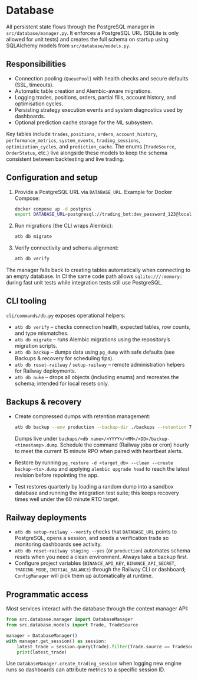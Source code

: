 # Database

All persistent state flows through the PostgreSQL manager in `src/database/manager.py`. It enforces a PostgreSQL URL (SQLite is
only allowed for unit tests) and creates the full schema on startup using SQLAlchemy models from `src/database/models.py`.

## Responsibilities

- Connection pooling (`QueuePool`) with health checks and secure defaults (SSL, timeouts).
- Automatic table creation and Alembic-aware migrations.
- Logging trades, positions, orders, partial fills, account history, and optimisation cycles.
- Persisting strategy execution events and system diagnostics used by dashboards.
- Optional prediction cache storage for the ML subsystem.

Key tables include `trades`, `positions`, `orders`, `account_history`, `performance_metrics`, `system_events`,
`trading_sessions`, `optimization_cycles`, and `prediction_cache`. The enums (`TradeSource`, `OrderStatus`, etc.) live alongside
these models to keep the schema consistent between backtesting and live trading.

## Configuration and setup

1. Provide a PostgreSQL URL via `DATABASE_URL`. Example for Docker Compose:
   ```bash
   docker compose up -d postgres
   export DATABASE_URL=postgresql://trading_bot:dev_password_123@localhost:5432/ai_trading_bot
   ```
2. Run migrations (the CLI wraps Alembic):
   ```bash
   atb db migrate
   ```
3. Verify connectivity and schema alignment:
   ```bash
   atb db verify
   ```

The manager falls back to creating tables automatically when connecting to an empty database. In CI the same code path allows
`sqlite:///:memory:` during fast unit tests while integration tests still use PostgreSQL.

## CLI tooling

`cli/commands/db.py` exposes operational helpers:

- `atb db verify` – checks connection health, expected tables, row counts, and type mismatches.
- `atb db migrate` – runs Alembic migrations using the repository’s migration scripts.
- `atb db backup` – dumps data using `pg_dump` with safe defaults (see Backups & recovery for scheduling tips).
- `atb db reset-railway` / `setup-railway` – remote administration helpers for Railway deployments.
- `atb db nuke` – drops all objects (including enums) and recreates the schema; intended for local resets only.

## Backups & recovery

- Create compressed dumps with retention management:

    ```bash
    atb db backup --env production --backup-dir ./backups --retention 7
    ```

  Dumps live under `backups/<db name>/<YYYY>/<MM>/<DD>/backup-<timestamp>.dump`. Schedule the command (Railway jobs or cron) hourly
  to meet the current 15 minute RPO when paired with heartbeat alerts.
- Restore by running `pg_restore -d <target_db> --clean --create backup-<ts>.dump` and applying `alembic upgrade head` to reach
  the latest revision before repointing the app.
- Test restores quarterly by loading a random dump into a sandbox database and running the integration test suite; this keeps
  recovery times well under the 60 minute RTO target.

## Railway deployments

- `atb db setup-railway --verify` checks that `DATABASE_URL` points to PostgreSQL, opens a session, and seeds a verification trade
  so monitoring dashboards see activity.
- `atb db reset-railway staging --yes` (or `production`) automates schema resets when you need a clean environment. Always take a
  backup first.
- Configure project variables (`BINANCE_API_KEY`, `BINANCE_API_SECRET`, `TRADING_MODE`, `INITIAL_BALANCE`) through the Railway CLI
  or dashboard; `ConfigManager` will pick them up automatically at runtime.

## Programmatic access

Most services interact with the database through the context manager API:

```python
from src.database.manager import DatabaseManager
from src.database.models import Trade, TradeSource

manager = DatabaseManager()
with manager.get_session() as session:
    latest_trade = session.query(Trade).filter(Trade.source == TradeSource.LIVE).order_by(Trade.id.desc()).first()
    print(latest_trade)
```

Use `DatabaseManager.create_trading_session` when logging new engine runs so dashboards can attribute metrics to a specific
session ID.
